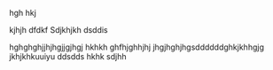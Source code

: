 hgh
hkj

kjhjh
dfdkf
Sdjkhjkh
dsddis

hghghghjjhjhgjjgjhgj
hkhkh
ghfhjghhjhj
jhgjhghjhgsddddddghkjkhhgjg
jkhjkhkuuiyu
ddsdds
hkhk
sdjhh
